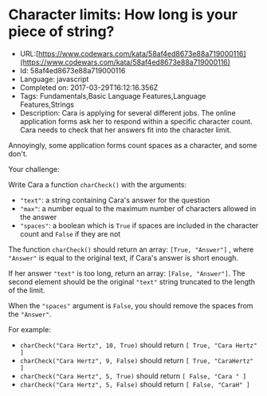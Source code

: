# Character limits: How long is your piece of string?

 - URL:[https://www.codewars.com/kata/58af4ed8673e88a719000116](https://www.codewars.com/kata/58af4ed8673e88a719000116)
 - Id: 58af4ed8673e88a719000116
 - Language: javascript
 - Completed on: 2017-03-29T16:12:16.356Z
 - Tags: Fundamentals,Basic Language Features,Language Features,Strings
 - Description:
Cara is applying for several different jobs.
The online application forms ask her to respond within a specific character count.
Cara needs to check that her answers fit into the character limit.

Annoyingly, some application forms count spaces as a character, and some don't.

Your challenge: 

Write Cara a function `charCheck()` with the arguments:

- `"text"`: a string containing Cara's answer for the question
- `"max"`: a number equal to the maximum number of characters allowed in the answer
- `"spaces"`: a boolean which is `True` if spaces are included in the character count and `False` if they are not

The function `charCheck()` should return an array: `[True, "Answer"]` , where `"Answer"` is equal to the original text, if Cara's answer is short enough.

If her answer `"text"` is too long, return an array: `[False, "Answer"]`. 
The second element should be the original `"text"` string truncated to the length of the limit.

When the `"spaces"` argument is `False`, you should remove the spaces from the `"Answer"`.

For example:

- `charCheck("Cara Hertz", 10, True)` should return `[ True, "Cara Hertz" ]`
- `charCheck("Cara Hertz", 9, False)` should return `[ True, "CaraHertz" ]`
- `charCheck("Cara Hertz", 5, True)` should return `[ False, "Cara " ]`
- `charCheck("Cara Hertz", 5, False)` should return `[ False, "CaraH" ]`

